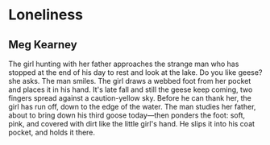 # Loneliness
## Meg Kearney
The girl hunting with her father approaches
the strange man who has stopped at the end
of his day to rest and look at the lake.
Do you like geese? she asks. The man smiles.
The girl draws a webbed foot from her pocket
and places it in his hand. It's late fall
and still the geese keep coming, two fingers
spread against a caution-yellow sky. Before
he can thank her, the girl has run off, down
to the edge of the water. The man studies her
father, about to bring down his third goose
today—then ponders the foot: soft, pink,
and covered with dirt like the little girl's hand.
He slips it into his coat pocket, and holds it there.